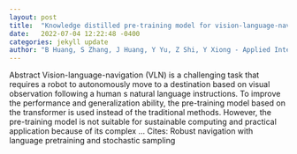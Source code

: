 ```yaml
---
layout: post
title:  "Knowledge distilled pre-training model for vision-language-navigation"
date:   2022-07-04 12:22:48 -0400
categories: jekyll update
author: "B Huang, S Zhang, J Huang, Y Yu, Z Shi, Y Xiong - Applied Intelligence, 2022"
---
```

Abstract Vision-language-navigation (VLN) is a challenging task that requires a robot to autonomously move to a destination based on visual observation following a human s natural language instructions. To improve the performance and generalization ability, the pre-training model based on the transformer is used instead of the traditional methods. However, the pre-training model is not suitable for sustainable computing and practical application because of its complex …
Cites: ‪Robust navigation with language pretraining and stochastic sampling‬  